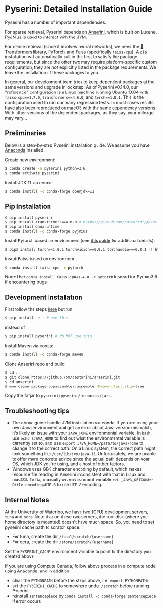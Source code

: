 # Pyserini: Detailed Installation Guide

Pyserini has a number of important dependencies.

For sparse retrieval, Pyserini depends on [Anserini](http://anserini.io/), which is built on Lucene.
[PyJNIus](https://github.com/kivy/pyjnius) is used to interact with the JVM.

For dense retrieval (since it involves neural networks), we need the [🤗 Transformers library](https://github.com/huggingface/transformers), [PyTorch](https://pytorch.org/), and [Faiss](https://github.com/facebookresearch/faiss) (specifically `faiss-cpu`).
A `pip` installation will automatically pull in the first to satisfy the package requirements, but since the other two may require platform-specific custom configuration, they are _not_ explicitly listed in the package requirements.
We leave the installation of these packages to you.

In general, our development team tries to keep dependent packages at the same versions and upgrade in lockstep.
As of Pyserini v0.14.0, our "reference" configuration is a Linux machine running Ubuntu 18.04 with `faiss-cpu==1.7.0`,  `transformers==4.6.0`, and `torch==1.8.1`.
This is the configuration used to run our many regression tests.
In most cases results have also been reproduced on macOS with the same dependency versions.
With other versions of the dependent packages, as they say, your mileage may vary...

## Preliminaries

Below is a step-by-step Pyserini installation guide.
We assume you have [Anaconda](https://www.anaconda.com/) installed.

Create new environment:

```bash
$ conda create -n pyserini python=3.6
$ conda activate pyserini
```

Install JDK 11 via conda:

```bash
$ conda install -c conda-forge openjdk=11
```

## Pip Installation

```bash
$ pip install pyserini
$ pip install transformers==4.6.0 # https://github.com/castorini/pyserini/issues/734
$ pip install onnxruntime
$ conda install -c conda-forge pyjnius 
```

Install Pytorch based on environment (see [this guide](https://pytorch.org/get-started/locally/) for additional details):

```bash
$ pip3 install torch==1.8.1 torchvision==0.9.1 torchaudio===0.8.1 -f https://download.pytorch.org/whl/torch_stable.html
```

Install Faiss based on environment

```bash
$ conda install faiss-cpu -c pytorch
```
Note: Use ```conda install faiss-cpu=1.4.0 -c pytorch``` instead for Python3.6 if encountering bugs

## Development Installation

First follow the steps [here](#development-installation) but run 
```bash
$ pip install -e . # use this
```
instead of 
```bash
$ pip install pyserini # do NOT use this
```


Install Maven via conda:

```bash
$ conda install -c conda-forge maven
```

Clone Anserini repo and build:

```bash
$ cd ..
$ git clone https://github.com/castorini/anserini.git
$ cd anserini
$ mvn clean package appassembler:assemble -Dmaven.test.skip=true
```

Copy the fatjar to `pyserini/pyserini/resources/jars`.


## Troubleshooting tips

+ The above guide handle JVM installation via conda. If you are using your own Java environment and get an error about Java version mismatch, it's likely an issue with your `JAVA_HOME` environmental variable.
In `bash`, use `echo $JAVA_HOME` to find out what the environmental variable is currently set to, and use `export JAVA_HOME=/path/to/java/home` to change it to the correct path.
On a Linux system, the correct path might look something like `/usr/lib/jvm/java-11`.
Unfortunately, we are unable to offer more concrete advice since the actual path depends on your OS, which JDK you're using, and a host of other factors.
+ Windows uses GBK character encoding by default, which makes resource file reading in Anserini inconsistent with that in Linux and macOS.
To fix, manually set environment variable `set _JAVA_OPTIONS=-Dfile.encoding=UTF-8` to use `UTF-8` encoding.


## Internal Notes

At the University of Waterloo, we have two (CPU) development servers, `tuna` and `ocra`.
Note that on these two servers, the root disk (where your home directory is mounted) doesn't have much space.
So, you need to set pyserini cache path to scratch space.

- For tuna, create the dir `/tuna1/scratch/{username}`
- For ocra, create the dir `/store/scratch/{username}`

Set the `PYSERINI_CACHE` environment variable to point to the directory you created above

If you are using Compute Canada, follow above process in a compute node using Anaconda, and in addition:
- clear the `PYTHONPATH` before the steps above, i.e. `export PYTHONPATH=`
- set the `PYSERINI_CACHE` to somewhere under `/scratch` before running Pyserini
- reinstall `sentencepiece` by `conda install -c conda-forge sentencepiece` if error occurs
